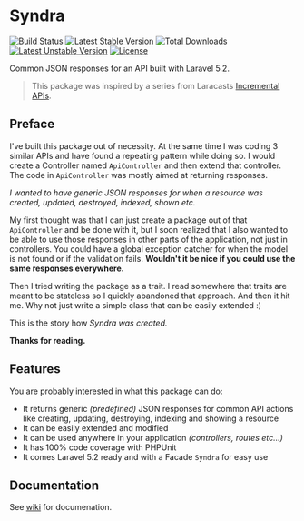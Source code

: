 # Syndra

[![Build Status](https://travis-ci.org/laravelista/Syndra.svg?branch=1.0.0)](https://travis-ci.org/laravelista/Syndra) [![Latest Stable Version](https://poser.pugx.org/laravelista/syndra/v/stable)](https://packagist.org/packages/laravelista/syndra) [![Total Downloads](https://poser.pugx.org/laravelista/syndra/downloads)](https://packagist.org/packages/laravelista/syndra) [![Latest Unstable Version](https://poser.pugx.org/laravelista/syndra/v/unstable)](https://packagist.org/packages/laravelista/syndra) [![License](https://poser.pugx.org/laravelista/syndra/license)](https://packagist.org/packages/laravelista/syndra)

Common JSON responses for an API built with Laravel 5.2.

> This package was inspired by a series from Laracasts [Incremental APIs](https://laracasts.com/series/incremental-api-development).

## Preface

I've built this package out of necessity. At the same time I was coding 3 similar APIs and have found a repeating pattern while doing so. I would create a Controller named `ApiController` and then extend that controller. The code in `ApiController` was mostly aimed at returning responses.
 
*I wanted to have generic JSON responses for when a resource was created, updated, destroyed, indexed, shown etc.*
 
My first thought was that I can just create a package out of that `ApiController` and be done with it, but I soon realized that I also wanted to be able to use those responses in other parts of the application, not just in controllers. You could have a global exception catcher for when the model is not found or if the validation fails. **Wouldn't  it  be nice if you could use the same responses everywhere.**
 
Then I tried writing the package as a trait. I read somewhere that traits are meant  to be stateless so I quickly abandoned that approach. And then it hit me. Why not just write a simple class that can be  easily extended :) 

This is the story how *Syndra was created.*  
 
**Thanks for reading.**
 
## Features
 
You are probably interested in what this package can do:
 
 - It returns generic *(predefined)* JSON responses for common API actions like creating, updating, destroying, indexing and showing a resource
 - It can be easily extended and modified
 - It can be used anywhere in your application *(controllers, routes etc...)*
 - It has 100% code coverage with PHPUnit
 - It comes Laravel 5.2 ready and with a Facade `Syndra` for easy use

## Documentation

See [wiki](https://github.com/laravelista/Syndra/wiki) for documenation.
